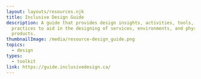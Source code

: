 ```yaml
---
layout: layouts/resources.njk
title: Inclusive Design Guide
description: A guide that provides design insights, activities, tools, and
  practices to aid in the designing of services, environments, and physical
  products.
thumbnailImage: /media/resource-design_guide.png
topics:
  - design
types:
  - toolkit
link: https://guide.inclusivedesign.ca/
---
```

